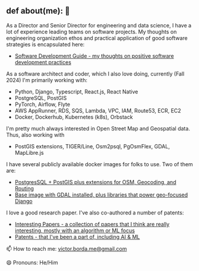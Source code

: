 ## def about(me): 👋

As a Director and Senior Director for engineering and data science, I have a lot of experience leading teams on software projects. My thoughts on engineering organization ethos and practical application of good software strategies is encapsulated here:
- [Software Development Guide - my thoughts on positive software development practices](https://github.com/victorborda/software-dev-guide)

As a software architect and coder, which I also love doing, currently (Fall 2024) I'm primarily working with:
- Python, Django, Typescript, React.js, React Native
- PostgreSQL, PostGIS
- PyTorch, Airflow, Flyte
- AWS AppRunner, RDS, SQS, Lambda, VPC, IAM, Route53, ECR, EC2
- Docker, Dockerhub, Kubernetes (k8s), Orbstack

I'm pretty much always interested in Open Street Map and Geospatial data. Thus, also working with
- PostGIS extensions, TIGER/Line, Osm2psql, PgOsmFlex, GDAL, MapLibre.js

I have several publicly available docker images for folks to use. Two of them are:
- [PostgresSQL + PostGIS plus extensions for OSM, Geocoding, and Routing](https://hub.docker.com/r/therapeuticyoga/postgis-osm-geo-route-amd)
- [Base image with GDAL installed, plus libraries that power geo-focused Django](https://hub.docker.com/repository/docker/therapeuticyoga/django-geo-base-amd)

I love a good research paper. I've also co-authored a number of patents:
- [Interesting Papers - a collection of papers that I think are really interesting, mostly with an algorithm or ML focus](https://github.com/victorborda/interesting-papers)
- [Patents - that I've been a part of, including AI & ML](https://github.com/victorborda/patents)

📫 How to reach me: victor.borda.me@gmail.com

😄 Pronouns: He/Him
